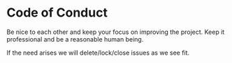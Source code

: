 # Code of Conduct

Be nice to each other and keep your focus on improving the project.
Keep it professional and be a reasonable human being.

If the need arises we will delete/lock/close issues as we see fit.
